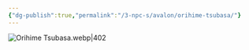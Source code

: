 ```yaml
---
{"dg-publish":true,"permalink":"/3-npc-s/avalon/orihime-tsubasa/"}
---
```


![Orihime Tsubasa.webp|402](/img/user/Images/Orihime%20Tsubasa.webp)